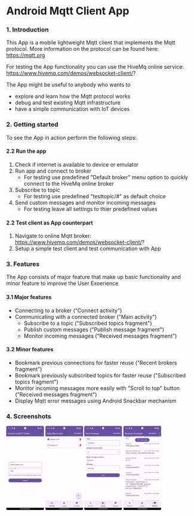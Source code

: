 # Android Mqtt Client App

### 1. Introduction

This App is a mobile lightweight Mqtt client that implements the Mqtt protocol. More information on the protocol can be found here: https://mqtt.org

For testing the App functionality you can use the HiveMq online service: https://www.hivemq.com/demos/websocket-client/?

The App might be useful to anybody who wants to
- explore and learn how the Mqtt protocol works
- debug and test existing Mqtt infrastructure
- have a simple communication with IoT devices

### 2. Getting started

To see the App in action perform the following steps: 

#### 2.2 Run the app

1. Check if internet is available to device or emulator
2. Run app and connect to broker
   - For testing use predefined "Default broker" menu option to quickly connect to the HiveMq online broker
3. Subscribe to topic
   - For testing use predefined "testtopic/#" as default choice
4. Send custom messages and monitor incoming messages
   - For testing leave all settings to thier predefined values

#### 2.2 Test client as App counterpart

1. Navigate to online Mqtt broker: https://www.hivemq.com/demos/websocket-client/?
2. Setup a simple test client and test communication with App

### 3. Features

The App consists of major feature that make up basic functionality and minor feature to improve the User Exoerience

#### 3.1 Major features

- Connecting to a broker ("Connect activity")
- Communicating with a connected broker ("Main activity")
  - Subscribe to a topic ("Subscribed topics fragment")
  - Publish custom messages ("Publish message fragment")
  - Monitor incoming messages ("Received messages fragment")

#### 3.2 Minor features

- Bookmark previous connections for faster reuse ("Recent brokers fragment")
- Bookmark previously subscribed topics for faster reuse ("Subscribed topics fragment")
- Monitor incoming messages more easily with "Scroll to top" button ("Received messages fragment")
- Display Mqtt error messages using Android Snackbar mechanism

### 4. Screenshots

<img src="doc/connect_screen.png" width="20%"/>
<img src="doc/subscribe_screen.png" width="20%"/>
<img src="doc/publish_screen.png" width="20%"/>
<img src="doc/messages_screen.png" width="20%"/>